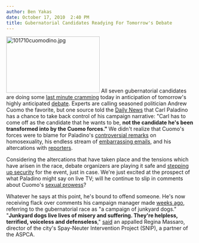 ```yaml
---
author: Ben Yakas
date: October 17, 2010  2:40 PM
title: Gubernatorial Candidates Readying For Tomorrow's Debate
---
```


<p><span class="mt-enclosure mt-enclosure-image" style="display: inline;"> <img alt="101710cuomodino.jpg" src="https://web.archive.org/web/20110412161733im_/http://gothamist.com/attachments/byakas/101710cuomodino.jpg" width="250" height="151" class="image-left"> </span> All seven gubernatorial candidates are doing some <a href="https://web.archive.org/web/20110412161733/http://gothamist.com/2010/10/14/paladino_debate.php">last minute cramming</a> today in anticipation of tomorrow&apos;s highly anticipated <a href="https://web.archive.org/web/20110412161733/http://gothamist.com/2010/10/08/lets_meet_the_gubernatorial_candida.php">debate</a>. Experts are calling seasoned politician Andrew Cuomo the favorite, but one source told the <a href="https://web.archive.org/web/20110412161733/http://www.nydailynews.com/ny_local/2010/10/17/2010-10-17_victory_its_debatable_pros_give_andy_edge_in_tomorrows_faceoff.html">Daily News</a> that Carl Paladino has a chance to take back control of his campaign narrative: &quot;Carl has to come off as the candidate that he wants to be, <strong>not the candidate he&apos;s been transformed into by the Cuomo forces.&quot; </strong> We didn&apos;t realize that Cuomo&apos;s forces were to blame for Paladino&apos;s <a href="https://web.archive.org/web/20110412161733/http://gothamist.com/2010/10/10/paladino_homosexuality_not_an_equal.php">controversial remarks</a> on homosexuality, his endless stream of <a href="https://web.archive.org/web/20110412161733/http://gothamist.com/2010/10/14/more_paladino_emails_equals_paladin.php">embarrassing emails</a>, and his altercations with <a href="https://web.archive.org/web/20110412161733/http://gothamist.com/2010/09/30/video_paladino_gets_into_altercatio.php">reporters</a>.</p>

<p>Considering the altercations that have taken place and the tensions which have arisen in the race, debate organizers are playing it safe and <a href="https://web.archive.org/web/20110412161733/http://www.dnainfo.com/20101017/manhattan/fight-be-governor-could-turn-physical-debate-organizers-fear">stepping up security</a> for the event, just in case. We&apos;re just excited at the prospect of what Paladino might say on live TV; will he continue to slip in comments about Cuomo&apos;s <a href="https://web.archive.org/web/20110412161733/http://gothamist.com/2010/10/07/paladinos_tv_announcement_revealed.php">sexual prowess</a>? </p>

<p>Whatever he says at this point, he&apos;s bound to offend someone. He&apos;s now receiving flack over comments his campaign manager made <a href="https://web.archive.org/web/20110412161733/http://gothamist.com/2010/09/29/paladino_advisor.php">weeks ago</a>, referring to the gubernatorial race as &quot;a campaign of junkyard dogs.&quot; &quot;<strong>Junkyard dogs live lives of misery and suffering. They&apos;re helpless, terrified, voiceless and defenseless</strong>,&quot; <a href="https://web.archive.org/web/20110412161733/http://www.nypost.com/p/news/local/animal_lover_dogs_carl_0GPf5xCWHbzJn4GiYBpfFM?CMP=OTC-rss&amp;FEEDNAME=">said</a> an appalled Regina Massaro, director of the city&apos;s Spay-Neuter Intervention Project (SNIP), a partner of the ASPCA.</p>